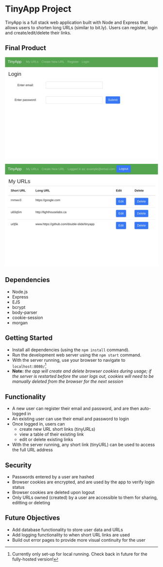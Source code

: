 # TinyApp Project

TinyApp is a full stack web application built with Node and Express that allows users to shorten long URLs (similar to bit.ly). Users can register, login and create/edit/delete their links.

## Final Product

!["Login Page"](https://github.com/double-slide/tinyapp/blob/master/docs/tinyApp_login.jpg "Login Page")

!["URL Summary Page"](https://github.com/double-slide/tinyapp/blob/master/docs/tinyApp_urls.jpg "URL Summary Page")

## Dependencies

- Node.js
- Express
- EJS
- bcrypt
- body-parser
- cookie-session
- morgan

## Getting Started

- Install all dependencies (using the `npm install` command).
- Run the development web server using the `npm start` command.
- With the server running, use your browser to navigate to `localhost:8080/`[^1]
- **Note:** _the app will create and delete browser cookies during usage; if the server is restarted before the user logs out, cookies will need to be manually deleted from the browser for the next session_

## Functionality
- A new user can register their email and password, and are then auto-logged in
- An existing user can use their email and password to login
- Once logged in, users can
  - create new URL short links (tinyURLs)
  - view a table of their existing link
  - edit or delete existing links
- With the server running, any short link (tinyURL) can be used to access the full URL address

## Security
- Passwords entered by a user are hashed
- Browser cookies are encrypted, and are used by the app to verify login status
- Browser cookies are deleted upon logout
- Only URLs owned (created) by a user are accessible to them for sharing, editting or deleting

## Future Objectives
- Add database functionality to store user data and URLs
- Add logging functionality to when short URL links are used
- Build out error pages to provide more visual continuity for the user

[^1]: Currently only set-up for local running. Check back in future for the fully-hosted version!